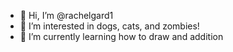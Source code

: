 - 👋 Hi, I’m @rachelgard1
- 👀 I’m interested in dogs, cats, and zombies!
- 🌱 I’m currently learning how to draw and addition

<!---
rachelgard1/rachelgard1 is a ✨ special ✨ repository because its `README.md` (this file) appears on your GitHub profile.
You can click the Preview link to take a look at your changes.
--->

